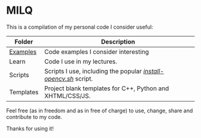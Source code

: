 # MILQ

This is a compilation of my personal code I consider useful:

| Folder    | Description                                                                                        |
|-----------|----------------------------------------------------------------------------------------------------|
| [Examples](examples)  | Code examples I consider interesting                                                               |
| Learn     | Code I use in my lectures.                                                                         |
| Scripts   | Scripts I use, including the popular [_install-opencv.sh_](scripts/bash/install-opencv.sh) script. |
| Templates | Project blank templates for C++, Python and XHTML/CSS/JS.                                          |

Feel free (as in freedom and as in free of charge) to use, change, share and contribute to my code.

Thanks for using it!
